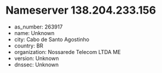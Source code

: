 # Nameserver 138.204.233.156

* as_number: 263917
* name: Unknown
* city: Cabo de Santo Agostinho
* country: BR
* organization: Nossarede Telecom LTDA ME
* version: Unknown
* dnssec: Unknown
